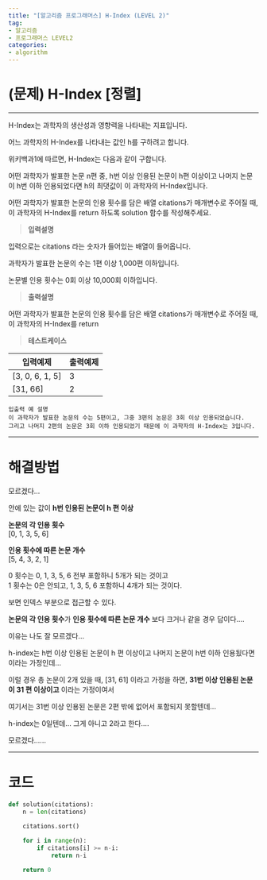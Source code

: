 ```yaml
---
title: "[알고리즘 프로그래머스] H-Index (LEVEL 2)"
tag:
- 알고리즘
- 프로그래머스 LEVEL2
categories:
- algorithm
---
```


# (문제) H-Index [정렬]
---

H-Index는 과학자의 생산성과 영향력을 나타내는 지표입니다.

어느 과학자의 H-Index를 나타내는 값인 h를 구하려고 합니다.

위키백과1에 따르면, H-Index는 다음과 같이 구합니다.

어떤 과학자가 발표한 논문 n편 중, h번 이상 인용된 논문이 h편 이상이고 나머지 논문이 h번 이하 인용되었다면 h의 최댓값이 이 과학자의 H-Index입니다.

어떤 과학자가 발표한 논문의 인용 횟수를 담은 배열 citations가 매개변수로 주어질 때, 이 과학자의 H-Index를 return 하도록 solution 함수를 작성해주세요.


> **입력설명**

입력으로는 citations 라는 숫자가 들어있는 배열이 들어옵니다.

과학자가 발표한 논문의 수는 1편 이상 1,000편 이하입니다.

논문별 인용 횟수는 0회 이상 10,000회 이하입니다.

> **출력설명**

어떤 과학자가 발표한 논문의 인용 횟수를 담은 배열 citations가 매개변수로 주어질 때, 이 과학자의 H-Index를 return

> **테스트케이스**
 

| 입력예제 | 출력예제 |
| -------- | -------- | 
| [3, 0, 6, 1, 5]	| 3 | 
| [31, 66] | 2 | 

~~~
입출력 예 설명
이 과학자가 발표한 논문의 수는 5편이고, 그중 3편의 논문은 3회 이상 인용되었습니다.
그리고 나머지 2편의 논문은 3회 이하 인용되었기 때문에 이 과학자의 H-Index는 3입니다.
~~~

---
# 해결방법

모르겠다...

안에 있는 값이 **h번 인용된 논문이 h 편 이상**

**논문의 각 인용 횟수**<br>
[0, 1, 3, 5, 6]

**인용 횟수에 따른 논문 개수**<br>
[5, 4, 3, 2, 1]

0 횟수는 0, 1, 3, 5, 6 전부 포함하니 5개가 되는 것이고<br>
1 횟수는 0은 안되고, 1, 3, 5, 6 포함하니 4개가 되는 것이다.

보면 인덱스 부분으로 접근할 수 있다.

**논문의 각 인용 횟수**가 **인용 횟수에 따른 논문 개수** 보다 크거나 같을 경우 답이다....

이유는 나도 잘 모르겠다...

h-index는 h번 이상 인용된 논문이 h 편 이상이고 나머지 논문이 h번 이하 인용됬다면 이라는 가정인데...

이럴 경우 총 논문이 2개 있을 때, [31, 61] 이라고 가정을 하면, **31번 이상 인용된 논문이 31 편 이상이고** 이라는 가정이여서

여기서는 31번 이상 인용된 논문은 2편 밖에 없어서 포함되지 못할텐데...

h-index는 0일텐데... 그게 아니고 2라고 한다....

모르겠다......



---
# 코드
```python
def solution(citations):
    n = len(citations)
    
    citations.sort()

    for i in range(n):
        if citations[i] >= n-i:
            return n-i

    return 0
```
